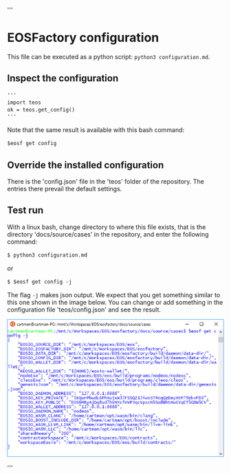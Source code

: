 '''
# EOSFactory configuration

This file can be executed as a python script: `python3 configuration.md`.

## Inspect the configuration

```md
'''
import teos
ok = teos.get_config()
'''
```
Note that the same result is available with this bash command:

```md
$eosf get config
```


## Override the installed configuration

There is the 'config.json' file in the 'teos' folder of the repository. 
The entries there prevail the default settings.

## Test run

With a linux bash, change directory to where this file exists, that is the 
directory 'docs/source/cases' in the repository, and enter the following 
command:

```md
$ python3 configuration.md
```

or

```md
$ $eosf get config -j
```

The flag `-j` makes json output. We expect that you get something similar to 
this one shown in the image below.
You can change or add something in the configuration file 'teos/config.json' 
and see the result.

![configuration](./img/configuration.png)

'''